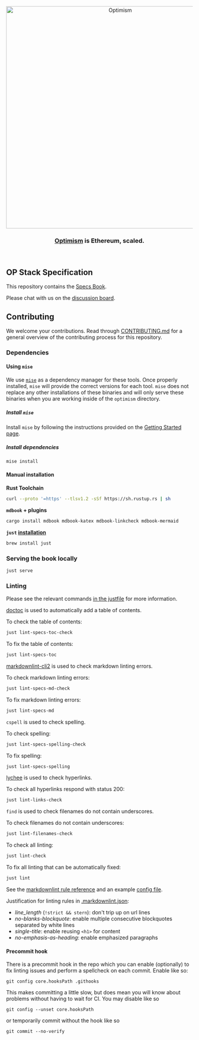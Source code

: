 <div align="center">
  <br />
  <br />
  <a href="https://optimism.io"><img alt="Optimism" src="https://raw.githubusercontent.com/ethereum-optimism/brand-kit/main/assets/svg/OPTIMISM-R.svg" width=600></a>
  <br />
  <h3><a href="https://optimism.io">Optimism</a> is Ethereum, scaled.</h3>
  <br />
</div>

## OP Stack Specification

This repository contains the [Specs Book](https://static.optimism.io/specs).

Please chat with us on the [discussion board](https://github.com/ethereum-optimism/specs/discussions).

## Contributing

We welcome your contributions. Read through [CONTRIBUTING.md](./CONTRIBUTING.md) for a general overview of the contributing process for this repository.

### Dependencies

#### Using `mise`

We use [`mise`](https://mise.jdx.dev/) as a dependency manager for these tools.
Once properly installed, `mise` will provide the correct versions for each tool. `mise` does not
replace any other installations of these binaries and will only serve these binaries when you are
working inside of the `optimism` directory.

##### Install `mise`

Install `mise` by following the instructions provided on the
[Getting Started page](https://mise.jdx.dev/getting-started.html#_1-install-mise-cli).

##### Install dependencies

```sh
mise install
```

#### Manual installation

**Rust Toolchain**

```sh
curl --proto '=https' --tlsv1.2 -sSf https://sh.rustup.rs | sh
```

**`mdbook` + plugins**

```sh
cargo install mdbook mdbook-katex mdbook-linkcheck mdbook-mermaid
```

**`just` [installation](https://github.com/casey/just?tab=readme-ov-file#installation)**

```sh
brew install just
```

### Serving the book locally

```sh
just serve
```

### Linting

Please see the relevant commands [in the justfile](./Justfile) for more information.

[doctoc](https://github.com/thlorenz/doctoc) is used to automatically add a table of contents.

To check the table of contents:

```sh
just lint-specs-toc-check
```

To fix the table of contents:

```sh
just lint-specs-toc
```

[markdownlint-cli2](https://github.com/DavidAnson/markdownlint-cli2) is used to check markdown linting errors.

To check markdown linting errors:

```sh
just lint-specs-md-check
```

To fix markdown linting errors:

```sh
just lint-specs-md
```

`cspell` is used to check spelling.

To check spelling:

```sh
just lint-specs-spelling-check
```

To fix spelling:

```sh
just lint-specs-spelling
```

[lychee](https://github.com/lycheeverse/lychee) is used to check hyperlinks.

To check all hyperlinks respond with status 200:

```sh
just lint-links-check
```

`find` is used to check filenames do not contain underscores.

To check filenames do not contain underscores:

```sh
just lint-filenames-check
```

To check all linting:

```sh
just lint-check
```

To fix all linting that can be automatically fixed:

```sh
just lint
```

See the [markdownlint rule reference](https://github.com/DavidAnson/markdownlint/blob/main/doc/Rules.md)
and an example [config file](https://github.com/DavidAnson/markdownlint/blob/main/schema/.markdownlint.jsonc).

Justification for linting rules in
[.markdownlint.json](https://github.com/ethereum-optimism/specs/blob/main/.markdownlint.json):

- _line_length_ (`!strict && stern`): don't trip up on url lines
- _no-blanks-blockquote_: enable multiple consecutive blockquotes separated by white lines
- _single-title_: enable reusing `<h1>` for content
- _no-emphasis-as-heading_: enable emphasized paragraphs

#### Precommit hook

There is a precommit hook in the repo which you can enable (optionally) to fix linting issues and perform a spellcheck on each commit. Enable like so:

```
git config core.hooksPath .githooks
```

This makes committing a little slow, but does mean you will know about problems without having to wait for CI. You may disable like so

```
git config --unset core.hooksPath
```

or temporarily commit without the hook like so

```
git commit --no-verify
```
